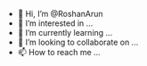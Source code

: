 - 👋 Hi, I’m @RoshanArun
- 👀 I’m interested in ...
- 🌱 I’m currently learning ...
- 💞️ I’m looking to collaborate on ...
- 📫 How to reach me ...

<!---
RoshanArun/RoshanArun is a ✨ special ✨ repository because its `README.md` (this file) appears on your GitHub profile.
You can click the Preview link to take a look at your changes.
--->
